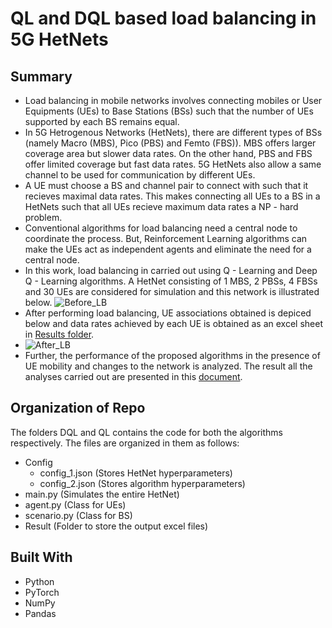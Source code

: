 # QL and DQL based load balancing in 5G HetNets
 
## Summary

* Load balancing in mobile networks involves connecting mobiles or User Equipments (UEs) to Base Stations (BSs) such that the number of UEs supported by each BS remains equal.
* In 5G Hetrogenous Networks (HetNets), there are different types of BSs (namely Macro (MBS), Pico (PBS) and Femto (FBS)). MBS offers larger coverage area but slower data rates. On the other hand, PBS and FBS offer limited coverage but fast data rates. 5G HetNets also allow a same channel to be used for communication by different UEs.
* A UE must choose a BS and channel pair to connect with such that it recieves maximal data rates. This makes connecting all UEs to a BS in a HetNets such that all UEs recieve maximum data rates a NP - hard problem.
* Conventional algorithms for load balancing need a central node to coordinate the process. But, Reinforcement Learning algorithms can make the UEs act as independent agents and eliminate the need for a central node.
* In this work, load balancing in carried out using Q - Learning and Deep Q - Learning algorithms. A HetNet consisting of 1 MBS, 2 PBSs, 4 FBSs and 30 UEs are considered for simulation and this network is illustrated below.
  ![Before_LB](https://github.com/user-attachments/assets/1ad042f9-dddc-42c4-a11e-b6abb71d2794)
* After performing load balancing, UE associations obtained is depiced below and data rates achieved by each UE is obtained as an excel sheet in [Results folder](https://github.com/gokulg02/QL-and-DQL-based-load-balancing-in-5G-cellular-networks/tree/main/DQL/Result).
* 
  ![After_LB](https://github.com/user-attachments/assets/6d80f055-4e25-426d-a544-c7f692c029e4)
* Further, the performance of the proposed algorithms in the presence of UE mobility and changes to the network is analyzed. The result all the analyses carried out are presented in this [document](https://github.com/gokulg02/QL-and-DQL-based-load-balancing-in-5G-cellular-networks/blob/main/Paper.pdf).

## Organization of Repo

The folders DQL and QL contains the code for both the algorithms respectively. The files are organized in them as follows:

* Config
   * config_1.json   (Stores HetNet hyperparameters)
   * config_2.json   (Stores algorithm hyperparameters)   
* main.py   (Simulates the entire HetNet)
* agent.py   (Class for UEs)
* scenario.py   (Class for BS)
* Result   (Folder to store the output excel files)


## Built With

* Python
* PyTorch
* NumPy
* Pandas



[Next-url]: https://nextjs.org/

